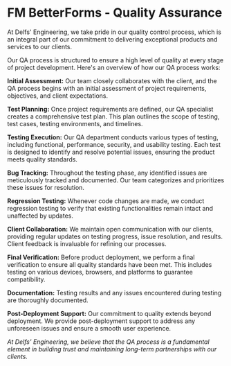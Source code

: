# FM BetterForms - Quality Assurance

At Delfs' Engineering, we take pride in our quality control process, which is an integral part of our commitment to delivering exceptional products and services to our clients.

Our QA process is structured to ensure a high level of quality at every stage of project development. Here's an overview of how our QA process works:

**Initial Assessment:** Our team closely collaborates with the client, and the QA process begins with an initial assessment of project requirements, objectives, and client expectations.

**Test Planning:** Once project requirements are defined, our QA specialist creates a comprehensive test plan. This plan outlines the scope of testing, test cases, testing environments, and timelines.

**Testing Execution:** Our QA department conducts various types of testing, including functional, performance, security, and usability testing. Each test is designed to identify and resolve potential issues, ensuring the product meets quality standards.

**Bug Tracking:** Throughout the testing phase, any identified issues are meticulously tracked and documented. Our team categorizes and prioritizes these issues for resolution.

**Regression Testing:** Whenever code changes are made, we conduct regression testing to verify that existing functionalities remain intact and unaffected by updates.

**Client Collaboration:** We maintain open communication with our clients, providing regular updates on testing progress, issue resolution, and results. Client feedback is invaluable for refining our processes.

**Final Verification:** Before product deployment, we perform a final verification to ensure all quality standards have been met. This includes testing on various devices, browsers, and platforms to guarantee compatibility.

**Documentation:** Testing results and any issues encountered during testing are thoroughly documented.

**Post-Deployment Support:** Our commitment to quality extends beyond deployment. We provide post-deployment support to address any unforeseen issues and ensure a smooth user experience.

_At Delfs' Engineering, we believe that the QA process is a fundamental element in building trust and maintaining long-term partnerships with our clients._
